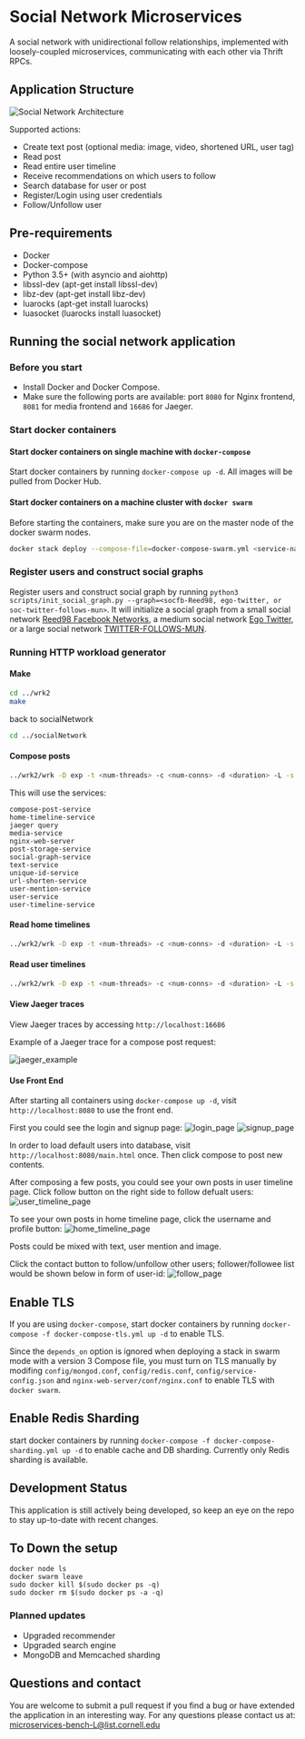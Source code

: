 # Social Network Microservices

A social network with unidirectional follow relationships, implemented with loosely-coupled microservices, communicating with each other via Thrift RPCs.

## Application Structure

![Social Network Architecture](figures/socialNet_arch.png)

Supported actions:

* Create text post (optional media: image, video, shortened URL, user tag)
* Read post
* Read entire user timeline
* Receive recommendations on which users to follow
* Search database for user or post
* Register/Login using user credentials
* Follow/Unfollow user

## Pre-requirements

* Docker
* Docker-compose
* Python 3.5+ (with asyncio and aiohttp)
* libssl-dev (apt-get install libssl-dev)
* libz-dev (apt-get install libz-dev)
* luarocks (apt-get install luarocks)
* luasocket (luarocks install luasocket)

## Running the social network application

### Before you start

* Install Docker and Docker Compose.
* Make sure the following ports are available: port `8080` for Nginx frontend, `8081` for media frontend and `16686` for Jaeger.

### Start docker containers

#### Start docker containers on single machine with `docker-compose`

Start docker containers by running `docker-compose up -d`. All images will be
pulled from Docker Hub.

#### Start docker containers on a machine cluster with `docker swarm`

Before starting the containers, make sure you are on the master node of the docker swarm nodes.

```bash
docker stack deploy --compose-file=docker-compose-swarm.yml <service-name>
```

### Register users and construct social graphs

Register users and construct social graph by running
`python3 scripts/init_social_graph.py --graph=<socfb-Reed98, ego-twitter, or soc-twitter-follows-mun>`. It will initialize a social graph from a small social network [Reed98 Facebook Networks](http://networkrepository.com/socfb-Reed98.php), a medium social network [Ego Twitter](https://snap.stanford.edu/data/ego-Twitter.html), or a large social network [TWITTER-FOLLOWS-MUN](https://networkrepository.com/soc-twitter-follows-mun.php).

### Running HTTP workload generator

#### Make

```bash
cd ../wrk2
make
```
back to socialNetwork
```bash
cd ../socialNetwork
```

#### Compose posts

```bash
../wrk2/wrk -D exp -t <num-threads> -c <num-conns> -d <duration> -L -s ./wrk2/scripts/social-network/compose-post.lua http://localhost:8080/wrk2-api/post/compose -R <reqs-per-sec>
```
This will use the services:
```
compose-post-service
home-timeline-service
jaeger query
media-service
nginx-web-server
post-storage-service
social-graph-service
text-service
unique-id-service
url-shorten-service
user-mention-service
user-service
user-timeline-service

```

#### Read home timelines

```bash
../wrk2/wrk -D exp -t <num-threads> -c <num-conns> -d <duration> -L -s ./wrk2/scripts/social-network/read-home-timeline.lua http://localhost:8080/wrk2-api/home-timeline/read -R <reqs-per-sec>
```

#### Read user timelines

```bash
../wrk2/wrk -D exp -t <num-threads> -c <num-conns> -d <duration> -L -s ./wrk2/scripts/social-network/read-user-timeline.lua http://localhost:8080/wrk2-api/user-timeline/read -R <reqs-per-sec>
```

#### View Jaeger traces
View Jaeger traces by accessing `http://localhost:16686`

Example of a Jaeger trace for a compose post request:

![jaeger_example](figures/socialNet_jaeger.png)

#### Use Front End

After starting all containers using `docker-compose up -d`, visit `http://localhost:8080` to use the front end.

First you could see the login and signup page:
![login_page](figures/login.png)
![signup_page](figures/signup.png)

In order to load default users into database, visit `http://localhost:8080/main.html` once. Then click compose to post new contents.

After composing a few posts, you could see your own posts in user timeline page. Click follow button on the right side to follow defualt users:
![user_timeline_page](figures/user_timeline.png)

To see your own posts in home timeline page, click the username and profile button:
![home_timeline_page](figures/home_timeline.png)

Posts could be mixed with text, user mention and image.

Click the contact button to follow/unfollow other users; follower/followee list would be shown below in form of user-id:
![follow_page](figures/follow.png)

## Enable TLS

If you are using `docker-compose`, start docker containers by running `docker-compose -f docker-compose-tls.yml up -d` to enable TLS.

Since the `depends_on` option is ignored when deploying a stack in swarm mode with a version 3 Compose file, you
must turn on TLS manually by modifing `config/mongod.conf`, `config/redis.conf`, `config/service-config.json` and
`nginx-web-server/conf/nginx.conf` to enable TLS with `docker swarm`.

## Enable Redis Sharding

start docker containers by running `docker-compose -f docker-compose-sharding.yml up -d` to enable cache and DB sharding. Currently only Redis sharding is available.

## Development Status

This application is still actively being developed, so keep an eye on the repo to stay up-to-date with recent changes.
## To Down the setup
```
docker node ls
docker swarm leave
sudo docker kill $(sudo docker ps -q)
sudo docker rm $(sudo docker ps -a -q)
```
### Planned updates

* Upgraded recommender
* Upgraded search engine
* MongoDB and Memcached sharding

## Questions and contact

You are welcome to submit a pull request if you find a bug or have extended the application in an interesting way. For any questions please contact us at: <microservices-bench-L@list.cornell.edu>

